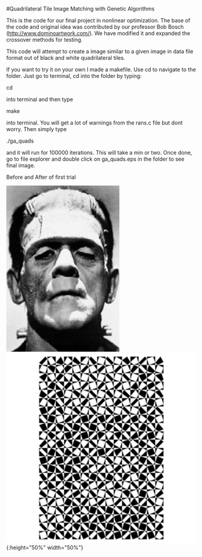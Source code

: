 #Quadrilateral Tile Image Matching with Genetic Algorithms

This is the code for our final project in nonlinear optimization. The base of the code and original idea was contributed by our professor Bob Bosch (http://www.dominoartwork.com/). We have modified it and expanded the crossover methods for testing.

This code will attempt to create a image similar to a given image in data file format out of black and white quadrilateral tiles.

If you want to try it on your own I made a makefile. Use cd to navigate to the folder. Just go to terminal, cd into the folder by typing:

cd <name of folder>

into terminal and then type

make

into terminal. You will get a lot of warnings from the rans.c file but dont worry. Then simply type

./ga_quads

and it will run for 100000 iterations. This will take a min or two. Once done, go to file explorer and double click on ga_quads.eps in the folder to see final image. 

Before and After of first trial


![Before Image](images/frankenstein300x440.jpg)
![After Image](images/ga_quads_local_costum_1M_Ext.jpg){:height="50%" width="50%"}
